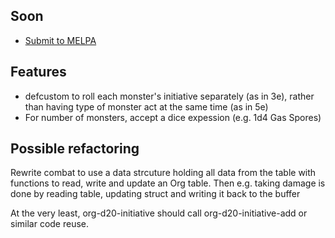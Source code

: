 Soon
----

- [Submit to MELPA](https://github.com/melpa/melpa/blob/master/CONTRIBUTING.org#making-your-package-ready-for-inclusion)

Features
--------

- defcustom to roll each monster's initiative separately (as in 3e),
  rather than having type of monster act at the same time (as in 5e)
- For number of monsters, accept a dice expession (e.g. 1d4 Gas
  Spores)

Possible refactoring
--------------------

Rewrite combat to use a data strcuture holding all data from the table
with functions to read, write and update an Org table.  Then
e.g. taking damage is done by reading table, updating struct and
writing it back to the buffer

At the very least, org-d20-initiative should call
org-d20-initiative-add or similar code reuse.
